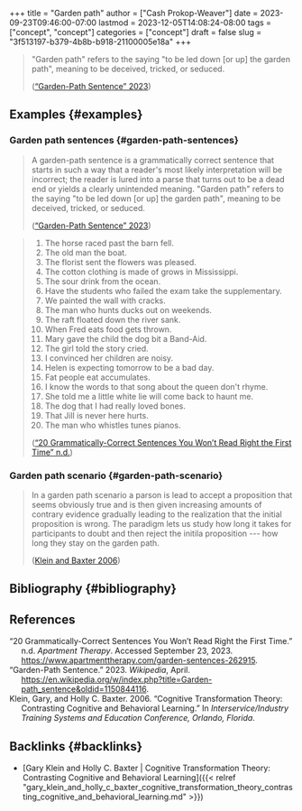 +++
title = "Garden path"
author = ["Cash Prokop-Weaver"]
date = 2023-09-23T09:46:00-07:00
lastmod = 2023-12-05T14:08:24-08:00
tags = ["concept", "concept"]
categories = ["concept"]
draft = false
slug = "3f513197-b379-4b8b-b918-21100005e18a"
+++

> "Garden path" refers to the saying "to be led down [or up] the garden path", meaning to be deceived, tricked, or seduced.
>
> (<a href="#citeproc_bib_item_2">“Garden-Path Sentence” 2023</a>)


## Examples {#examples}


### Garden path sentences {#garden-path-sentences}

> A garden-path sentence is a grammatically correct sentence that starts in such a way that a reader's most likely interpretation will be incorrect; the reader is lured into a parse that turns out to be a dead end or yields a clearly unintended meaning. "Garden path" refers to the saying "to be led down [or up] the garden path", meaning to be deceived, tricked, or seduced.
>
> (<a href="#citeproc_bib_item_2">“Garden-Path Sentence” 2023</a>)

<!--quoteend-->

> 1.  The horse raced past the barn fell.
> 2.  The old man the boat.
> 3.  The florist sent the flowers was pleased.
> 4.  The cotton clothing is made of grows in Mississippi.
> 5.  The sour drink from the ocean.
> 6.  Have the students who failed the exam take the supplementary.
> 7.  We painted the wall with cracks.
> 8.  The man who hunts ducks out on weekends.
> 9.  The raft floated down the river sank.
> 10. When Fred eats food gets thrown.
> 11. Mary gave the child the dog bit a Band-Aid.
> 12. The girl told the story cried.
> 13. I convinced her children are noisy.
> 14. Helen is expecting tomorrow to be a bad day.
> 15. Fat people eat accumulates.
> 16. I know the words to that song about the queen don't rhyme.
> 17. She told me a little white lie will come back to haunt me.
> 18. The dog that I had really loved bones.
> 19. That Jill is never here hurts.
> 20. The man who whistles tunes pianos.
>
> (<a href="#citeproc_bib_item_1">“20 Grammatically-Correct Sentences You Won’t Read Right the First Time” n.d.</a>)


### Garden path scenario {#garden-path-scenario}

> In a garden path scenario a parson is lead to accept a proposition that seems obviously true and is then given increasing amounts of contrary evidence gradually leading to the realization that the initial proposition is wrong. The paradigm lets us study how long it takes for participants to doubt and then reject the initila proposition --- how long they stay on the garden path.
>
> (<a href="#citeproc_bib_item_3">Klein and Baxter 2006</a>)


## Bibliography {#bibliography}

## References

<style>.csl-entry{text-indent: -1.5em; margin-left: 1.5em;}</style><div class="csl-bib-body">
  <div class="csl-entry"><a id="citeproc_bib_item_1"></a>“20 Grammatically-Correct Sentences You Won’t Read Right the First Time.” n.d. <i>Apartment Therapy</i>. Accessed September 23, 2023. <a href="https://www.apartmenttherapy.com/garden-sentences-262915">https://www.apartmenttherapy.com/garden-sentences-262915</a>.</div>
  <div class="csl-entry"><a id="citeproc_bib_item_2"></a>“Garden-Path Sentence.” 2023. <i>Wikipedia</i>, April. <a href="https://en.wikipedia.org/w/index.php?title=Garden-path_sentence&oldid=1150844116">https://en.wikipedia.org/w/index.php?title=Garden-path_sentence&#38;oldid=1150844116</a>.</div>
  <div class="csl-entry"><a id="citeproc_bib_item_3"></a>Klein, Gary, and Holly C. Baxter. 2006. “Cognitive Transformation Theory: Contrasting Cognitive and Behavioral Learning.” In <i>Interservice/Industry Training Systems and Education Conference, Orlando, Florida</i>.</div>
</div>


## Backlinks {#backlinks}

-   [Gary Klein and Holly C. Baxter | Cognitive Transformation Theory: Contrasting Cognitive and Behavioral Learning]({{< relref "gary_klein_and_holly_c_baxter_cognitive_transformation_theory_contrasting_cognitive_and_behavioral_learning.md" >}})
